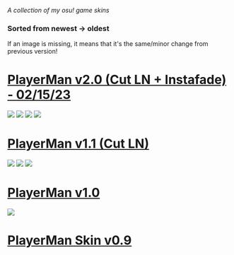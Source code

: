 *A collection of my osu! game skins*
### Sorted from newest -> oldest ###
If an image is missing, it means that it's the same/minor change from previous version!

# [PlayerMan v2.0 (Cut LN + Instafade) - 02/15/23](https://drive.google.com/file/d/1dONj-UHCuHhXah7QZDjDPHJuGCk2I0cO/view?usp=sharing)
![](https://i.imgur.com/IRPLBOj.jpg)
![](https://i.imgur.com/dSz2qju.jpg)
![](https://i.imgur.com/m1Nk4c1.jpg)
![](https://i.imgur.com/cmlKmYR.jpg)

# [PlayerMan v1.1 (Cut LN)](https://drive.google.com/file/d/1klkfOXf5sp-Ob1hRHsQkZD4tlKtP7JhR/view?usp=sharing)
![](https://i.imgur.com/rb58EGn.png)
![](https://i.imgur.com/jiSe5Iw.jpg)
![](https://i.imgur.com/TXoNnBe.jpg)

# [PlayerMan v1.0](https://drive.google.com/file/d/1wnamHJkl6sFK5_Ml84autm68fR0_Z07o/view?usp=sharing)
![](https://i.imgur.com/yZQ4WUp.jpg)

# [PlayerMan Skin v0.9](https://drive.google.com/file/d/1E1YMiAFYU8xyDMzWgYgoJiktOROotOqf/view?usp=sharing)
